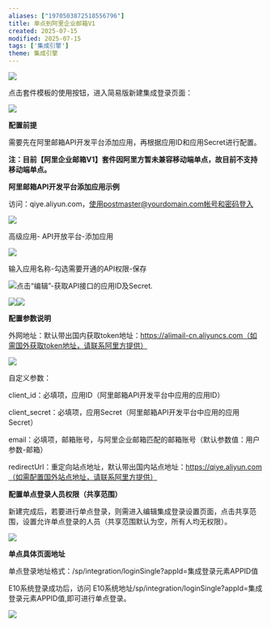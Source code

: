 ```yaml
---
aliases: ["1970503872518556796"]
title: 单点到阿里企业邮箱V1
created: 2025-07-15
modified: 2025-07-15
tags: ['集成引擎']
theme: 集成引擎
---
```


![](8b4220d2126fbd494d7bbd48cbea1759.jpg)

点击套件模板的使用按钮，进入简易版新建集成登录页面：

![](383b6263f82188737126d3b22858729d.jpg)

**配置前提**

需要先在阿里邮箱API开发平台添加应用，再根据应用ID和应用Secret进行配置。

**注：目前【阿里企业邮箱V1】套件因阿里方暂未兼容移动端单点，故目前不支持移动端单点。**

**阿里邮箱API开发平台添加应用示例**

访问：qiye.aliyun.com，使用postmaster@yourdomain.com帐号和密码登入

![](93ee57d319da621f62bb03c24f59ea8b.jpg)

高级应用- API开放平台-添加应用

![](47edcaca616bc5c9e0e7ea0b36ae22e9.jpg)

输入应用名称-勾选需要开通的API权限-保存

![](9c47bdd62a022720bb4619ba5638335a.jpg)点击“编辑”-获取API接口的应用ID及Secret.

![](4e34d3291e417c6c00e4b3c7762f0f93.jpg)![](d1ea53e9650fcf89ed730f51028d18b5.jpg)

**配置参数说明**

外网地址：默认带出国内获取token地址：https://alimail-cn.aliyuncs.com（如需国外获取token地址，请联系阿里方提供）

![](522ecba0434a6c18e76b972350ea70b2.jpg)

自定义参数：

client\_id：必填项，应用ID（阿里邮箱API开发平台中应用的应用ID）

client\_secret：必填项，应用Secret（阿里邮箱API开发平台中应用的应用Secret）

email：必填项，邮箱账号，与阿里企业邮箱匹配的邮箱账号（默认参数值：用户参数-邮箱）

redirectUrl：重定向站点地址，默认带出国内站点地址：https://qiye.aliyun.com（如需配置国外站点地址，请联系阿里方提供）

**配置单点登录人员权限（共享范围）**

新建完成后，若要进行单点登录，则需进入编辑集成登录设置页面，点击共享范围，设置允许单点登录的人员（共享范围默认为空，所有人均无权限）。

![](a29a0aff85df131b042b1d13d143a0ae.jpg)

**单点具体页面地址**

单点登录地址格式：/sp/integration/loginSingle?appId=集成登录元素APPID值

E10系统登录成功后，访问 E10系统地址/sp/integration/loginSingle?appId=集成登录元素APPID值,即可进行单点登录。

![](70c5a59740d1b5c80f1aebcd2f9e83bf.jpg)